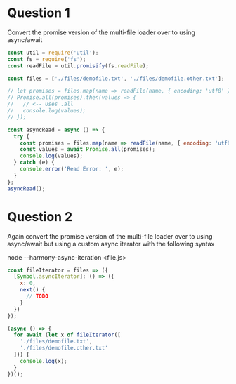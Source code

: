 # Question 1

Convert the promise version of the multi-file loader over to using async/await

```js
const util = require('util');
const fs = require('fs');
const readFile = util.promisify(fs.readFile);

const files = ['./files/demofile.txt', './files/demofile.other.txt'];

// let promises = files.map(name => readFile(name, { encoding: 'utf8' }));
// Promise.all(promises).then(values => {
//   // <-- Uses .all
//   console.log(values);
// });

const asyncRead = async () => {
  try {
    const promises = files.map(name => readFile(name, { encoding: 'utf8' }));
    const values = await Promise.all(promises);
    console.log(values);
  } catch (e) {
    console.error('Read Error: ', e);
  }
};
asyncRead();
```

# Question 2

Again convert the promise version of the multi-file loader over to using async/await but using a custom async iterator with the following syntax

node --harmony-async-iteration <file.js>

```js
const fileIterator = files => ({
  [Symbol.asyncIterator]: () => ({
    x: 0,
    next() {
      // TODO
    }
  })
});

(async () => {
  for await (let x of fileIterator([
    './files/demofile.txt',
    './files/demofile.other.txt'
  ])) {
    console.log(x);
  }
})();
```
